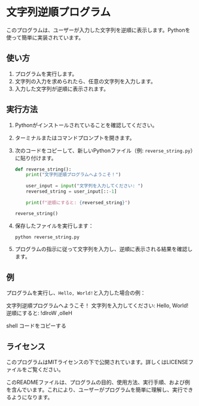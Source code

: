 # 文字列逆順プログラム

このプログラムは、ユーザーが入力した文字列を逆順に表示します。Pythonを使って簡単に実装されています。

## 使い方

1. プログラムを実行します。
2. 文字列の入力を求められたら、任意の文字列を入力します。
3. 入力した文字列が逆順に表示されます。

## 実行方法

1. Pythonがインストールされていることを確認してください。
2. ターミナルまたはコマンドプロンプトを開きます。
3. 次のコードをコピーして、新しいPythonファイル（例: `reverse_string.py`）に貼り付けます。

    ```python
    def reverse_string():
        print("文字列逆順プログラムへようこそ！")
        
        user_input = input("文字列を入力してください: ")
        reversed_string = user_input[::-1]
        
        print(f"逆順にすると: {reversed_string}")

    reverse_string()
    ```

4. 保存したファイルを実行します：

    ```sh
    python reverse_string.py
    ```

5. プログラムの指示に従って文字列を入力し、逆順に表示される結果を確認します。

## 例

プログラムを実行し、`Hello, World!`と入力した場合の例：

文字列逆順プログラムへようこそ！
文字列を入力してください: Hello, World!
逆順にすると: !dlroW ,olleH

shell
コードをコピーする

## ライセンス

このプログラムはMITライセンスの下で公開されています。詳しくはLICENSEファイルをご覧ください。

このREADMEファイルは、プログラムの目的、使用方法、実行手順、および例を含んでいます。これにより、ユーザーがプログラムを簡単に理解し、実行できるようになります。

